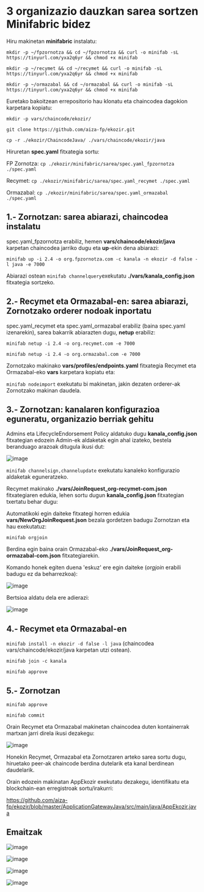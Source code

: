 # 3 organizazio dauzkan sarea sortzen Minifabric bidez 

Hiru makinetan **minifabric** instalatu:

`mkdir -p ~/fpzornotza && cd ~/fpzornotza && curl -o minifab -sL https://tinyurl.com/yxa2q6yr && chmod +x minifab`

`mkdir -p ~/recymet && cd ~/recymet && curl -o minifab -sL https://tinyurl.com/yxa2q6yr && chmod +x minifab`

`mkdir -p ~/ormazabal && cd ~/ormazabal && curl -o minifab -sL https://tinyurl.com/yxa2q6yr && chmod +x minifab`

Euretako bakoitzean errepositorio hau klonatu eta chaincodea dagokion karpetara kopiatu:

`mkdir -p vars/chaincode/ekozir/`

`git clone https://github.com/aiza-fp/ekozir.git`

`cp -r ./ekozir/ChaincodeJava/ ./vars/chaincode/ekozir/java`

Hiruretan **spec.yaml** fitxategia sortu:

FP Zornotza: `cp ./ekozir/minifabric/sarea/spec.yaml_fpzornotza ./spec.yaml`

Recymet: `cp ./ekozir/minifabric/sarea/spec.yaml_recymet ./spec.yaml`

Ormazabal: `cp ./ekozir/minifabric/sarea/spec.yaml_ormazabal ./spec.yaml`

## 1.- Zornotzan: sarea abiarazi, chaincodea instalatu

spec.yaml_fpzornotza erabiliz, hemen **vars/chaincode/ekozir/java** karpetan chaincodea jarriko dugu eta **up**-ekin dena abiarazi:

`minifab up -i 2.4 -o org.fpzornotza.com -c kanala -n ekozir -d false -l java -e 7000`

Abiarazi ostean `minifab channelquery`exekutatu **./vars/kanala_config.json** fitxategia sortzeko.

## 2.- Recymet eta Ormazabal-en: sarea abiarazi, Zornotzako orderer nodoak inportatu

spec.yaml_recymet eta spec.yaml_ormazabal erabiliz (baina spec.yaml izenarekin), sarea bakarrik abiarazten dugu, **netup** erabiliz:

`minifab netup -i 2.4 -o org.recymet.com -e 7000`

`minifab netup -i 2.4 -o org.ormazabal.com -e 7000`

Zornotzako makinako **vars/profiles/endpoints.yaml** fitxategia Recymet eta Ormazabal-eko **vars** karpetara kopiatu eta:

`minifab nodeimport` exekutatu bi makinetan, jakin dezaten orderer-ak Zornotzako makinan daudela.

## 3.- Zornotzan: kanalaren konfigurazioa eguneratu, organizazio berriak gehitu

Admins eta LifecycleEndorsement Policy aldatuko dugu **kanala_config.json** fitxategian edozein Admin-ek aldaketak egin ahal izateko, bestela beranduago arazoak ditugula ikusi dut:

![image](https://user-images.githubusercontent.com/94653085/227966728-e352492d-0c16-47aa-9515-8f5010c1be2c.png)

`minifab channelsign,channelupdate` exekutatu kanaleko konfigurazio aldaketak eguneratzeko.

Recymet makinako **./vars/JoinRequest_org-recymet-com.json** fitxategiaren edukia, lehen sortu dugun **kanala_config.json** fitxategian txertatu behar dugu:

Automatikoki egin daiteke fitxategi horren edukia **vars/NewOrgJoinRequest.json** bezala gordetzen badugu Zornotzan eta hau exekutatuz:

`minifab orgjoin`

Berdina egin baina orain Ormazabal-eko **./vars/JoinRequest_org-ormazabal-com.json** fitxategiarekin.

Komando honek egiten duena 'eskuz' ere egin daiteke (*orgjoin* erabili badugu ez da beharrezkoa):

![image](https://user-images.githubusercontent.com/94653085/227046176-d69c9e17-5073-43c2-a53a-6b5cf8775f00.png)

Bertsioa aldatu dela ere adierazi:

![image](https://user-images.githubusercontent.com/94653085/227047747-e42d7f7f-9a7c-4a67-9ace-06b44a57d20f.png)

## 4.- Recymet eta Ormazabal-en

`minifab install -n ekozir -d false -l java` (chaincodea vars/chaincode/ekozir/java karpetan utzi ostean).

`minifab join -c kanala`

`minifab approve`

## 5.- Zornotzan

`minifab approve`

`minifab commit`

Orain Recymet eta Ormazabal makinetan chaincodea duten kontainerrak martxan jarri direla ikusi dezakegu:

![image](https://user-images.githubusercontent.com/94653085/227524167-24e9fdd6-073d-4af7-9df5-8c7b007ef5b6.png)

Honekin Recymet, Ormazabal eta Zornotzaren arteko sarea sortu dugu, hiruetako peer-ak chaincode berdina dutelarik eta kanal berdinean daudelarik.

Orain edozein makinatan AppEkozir exekutatu dezakegu, identifikatu eta blockchain-ean erregistroak sortu/irakurri:

https://github.com/aiza-fp/ekozir/blob/master/ApplicationGatewayJava/src/main/java/AppEkozir.java

## Emaitzak

![image](https://user-images.githubusercontent.com/94653085/227968398-8fc655ea-33d4-4115-9667-a87f994d8165.png)

![image](https://user-images.githubusercontent.com/94653085/227968531-9c1259a0-0cf3-43dd-987f-7cf90e66765c.png)

![image](https://user-images.githubusercontent.com/94653085/227968589-fa78738b-b9de-40f6-8eeb-c7e5847a4846.png)

![image](https://user-images.githubusercontent.com/94653085/227968702-8dc15f0a-02af-4ea8-826d-7b43af16e268.png)

